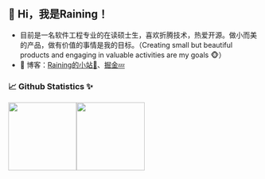 
## 👋 Hi，我是Raining！

- 目前是一名软件工程专业的在读硕士生，喜欢折腾技术，热爱开源。做小而美的产品，做有价值的事情是我的目标。（Creating small but beautiful products and engaging in valuable activities are my goals 🐵）
- :pencil: 博客：[Raining的小站💬](https://raining.me)、[掘金💤](https://juejin.cn/user/4388906151444664) 

### 📈 Github Statistics ✨

<img align="" height="137px" src="https://github-readme-stats-xi-five-10.vercel.app/api?username=raining0109&count_private=true&hide_border=true&show_icons=true&include_all_commits=true&line_height=21&bg_color=0,EC6C6C,FFD479,FFFC79,73FA79&theme=graywhite&" /><img align="" height="137px" src="https://github-readme-stats-xi-five-10.vercel.app/api/top-langs/?username=raining0109&hide_title=true&hide_border=true&layout=compact&bg_color=0,73FA79,73FDFF,D783FF&theme=graywhite&locale=cn" />
